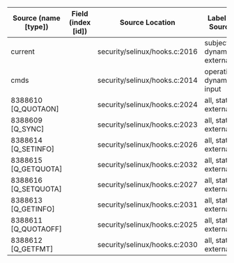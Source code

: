 | Source (name [type])       | Field (index [id]) | Source Location               | Label at Source            |
|----------------------------|--------------------|-------------------------------|----------------------------|
| current                    |                    | security/selinux/hooks.c:2016 | subject, dynamic, external |
| cmds                       |                    | security/selinux/hooks.c:2014 | operation, dynamic, input  |
| 8388610 [Q_QUOTAON]        |                    | security/selinux/hooks.c:2024 | all, static, external      | 
| 8388609 [Q_SYNC]           |                    | security/selinux/hooks.c:2023 | all, static, external      |
| 8388614 [Q_SETINFO]        |                    | security/selinux/hooks.c:2026 | all, static, external      |
| 8388615 [Q_GETQUOTA]       |                    | security/selinux/hooks.c:2032 | all, static, external      |
| 8388616 [Q_SETQUOTA]       |                    | security/selinux/hooks.c:2027 | all, static, external      |
| 8388613 [Q_GETINFO]        |                    | security/selinux/hooks.c:2031 | all, static, external      |
| 8388611 [Q_QUOTAOFF]       |                    | security/selinux/hooks.c:2025 | all, static, external      |
| 8388612 [Q_GETFMT]         |                    | security/selinux/hooks.c:2030 | all, static, external      |
